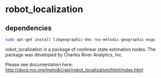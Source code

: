 robot_localization
==================

## dependencies
```bash
sudo apt-get install libgeographic-dev ros-melodic-geographic-msgs 
```

robot_localization is a package of nonlinear state estimation nodes. The package was developed by Charles River Analytics, Inc.

Please see documentation here: http://docs.ros.org/melodic/api/robot_localization/html/index.html
